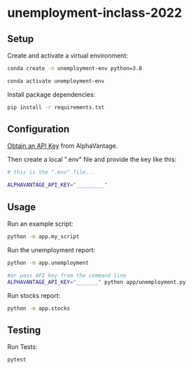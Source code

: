# unemployment-inclass-2022



## Setup

Create and activate a virtual environment:

```sh
conda create -n unemployment-env python=3.8

conda activate unemployment-env
```

Install package dependencies:

```sh
pip install -r requirements.txt
```

## Configuration


[Obtain an API Key](https://www.alphavantage.co/support/#api-key) from AlphaVantage.

Then create a local ".env" file and provide the key like this:

```sh
# this is the ".env" file...

ALPHAVANTAGE_API_KEY="_________"
```



## Usage

Run an example script:

```sh
python -m app.my_script
```

Run the unemployment report:

```sh
python -m app.unemployment

#or pass API key from the command line
ALPHAVANTAGE_API_KEY="_______" python app/unemployment.py
```

Run stocks report:

```sh
python -m app.stocks
```


## Testing 

Run Tests:

```sh
pytest
```